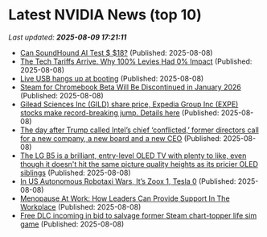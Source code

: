 # Latest NVIDIA News (top 10)
_Last updated: **2025-08-09 17:21:11**_

- [Can SoundHound AI Test $ $18?](https://biztoc.com/x/01444c25e499ef5b) (Published: 2025-08-08)
- [The Tech Tariffs Arrive. Why 100% Levies Had 0% Impact](https://biztoc.com/x/4770bd389b7e2a0a) (Published: 2025-08-08)
- [Live USB hangs up at booting](https://askubuntu.com/questions/1554251/live-usb-hangs-up-at-booting) (Published: 2025-08-08)
- [Steam for Chromebook Beta Will Be Discontinued in January 2026](https://www.thurrott.com/games/324409/steam-for-chromebook-beta-will-be-discontinued-in-january-2026) (Published: 2025-08-08)
- [Gilead Sciences Inc (GILD) share price, Expedia Group Inc (EXPE) stocks make record-breaking jump. Details here](https://economictimes.indiatimes.com/news/international/us/gilead-sciences-inc-gild-share-price-expedia-group-inc-expe-stocks-make-record-breaking-jump-details-here/articleshow/123192890.cms) (Published: 2025-08-08)
- [The day after Trump called Intel’s chief ‘conflicted,’ former directors call for a new company, a new board and a new CEO](https://fortune.com/2025/08/08/intel-former-directors-call-for-new-ceo-board-manufacturing-spinoff/) (Published: 2025-08-08)
- [The LG B5 is a brilliant, entry-level OLED TV with plenty to like, even though it doesn't hit the same picture quality heights as its pricier OLED siblings](https://www.techradar.com/televisions/lg-b5-review) (Published: 2025-08-08)
- [In US Autonomous Robotaxi Wars, It’s Zoox 1, Tesla 0](https://cleantechnica.com/2025/08/08/in-us-autonomous-robotaxi-wars-its-zoox-1-tesla-0/) (Published: 2025-08-08)
- [Menopause At Work: How Leaders Can Provide Support In The Workplace](https://www.forbes.com/sites/naomicahn/2025/08/08/menopause-at-work-how-leaders-can-provide-support-in-the-workplace/) (Published: 2025-08-08)
- [Free DLC incoming in bid to salvage former Steam chart-topper life sim game](https://www.notebookcheck.net/Free-DLC-incoming-in-bid-to-salvage-former-Steam-chart-topper-life-sim-game.1083146.0.html) (Published: 2025-08-08)
